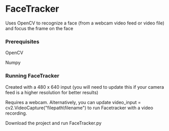 # FaceTracker
Uses OpenCV to recognize a face (from a webcam video feed or video file) and focus the frame on the face

### Prerequisites

OpenCV

Numpy

### Running FaceTracker

Created with a 480 x 640 input (you will need to update this if your camera feed is a higher resolution for better results)

Requires a webcam. Alternatively, you can update
video_input = cv2.VideoCapture("filepath\filename")
to run Facetracker with a video recording.

Download the project and run FaceTracker.py
